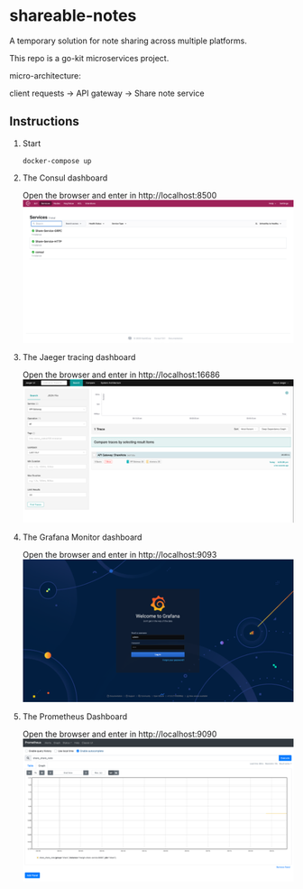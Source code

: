 # shareable-notes
A temporary solution for note sharing across multiple platforms.

This repo is a go-kit microservices project.

micro-architecture:

client requests -> API gateway -> Share note service

## Instructions
1. Start
    ```shell
    docker-compose up
    ```
   
2. The Consul dashboard

   Open the browser and enter in http://localhost:8500
    ![img_3.png](images/img_3.png)

2. The Jaeger tracing dashboard
    
    Open the browser and enter in http://localhost:16686
    ![img.png](images/img.png)
   
3. The Grafana Monitor dashboard
   
   Open the browser and enter in  http://localhost:9093
   ![img_1.png](images/img_1.png)
   
4. The Prometheus Dashboard
   
    Open the browser and enter in  http://localhost:9090
   ![img_2.png](images/img_2.png)
   
